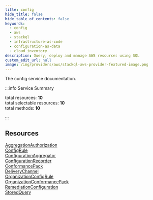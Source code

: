 ```yaml
---
title: config
hide_title: false
hide_table_of_contents: false
keywords:
  - config
  - aws
  - stackql
  - infrastructure-as-code
  - configuration-as-data
  - cloud inventory
description: Query, deploy and manage AWS resources using SQL
custom_edit_url: null
image: /img/providers/aws/stackql-aws-provider-featured-image.png
---
```


The config service documentation.

:::info Service Summary

<div class="row">
<div class="providerDocColumn">
<span>total resources:&nbsp;<b>10</b></span><br />
<span>total selectable resources:&nbsp;<b>10</b></span><br />
<span>total methods:&nbsp;<b>10</b></span><br />
</div>
</div>

:::

## Resources
<div class="row">
<div class="providerDocColumn">
<a href="/providers/aws/config/AggregationAuthorization/">AggregationAuthorization</a><br />
<a href="/providers/aws/config/ConfigRule/">ConfigRule</a><br />
<a href="/providers/aws/config/ConfigurationAggregator/">ConfigurationAggregator</a><br />
<a href="/providers/aws/config/ConfigurationRecorder/">ConfigurationRecorder</a><br />
<a href="/providers/aws/config/ConformancePack/">ConformancePack</a>
</div>
<div class="providerDocColumn">
<a href="/providers/aws/config/DeliveryChannel/">DeliveryChannel</a><br />
<a href="/providers/aws/config/OrganizationConfigRule/">OrganizationConfigRule</a><br />
<a href="/providers/aws/config/OrganizationConformancePack/">OrganizationConformancePack</a><br />
<a href="/providers/aws/config/RemediationConfiguration/">RemediationConfiguration</a><br />
<a href="/providers/aws/config/StoredQuery/">StoredQuery</a>
</div>
</div>